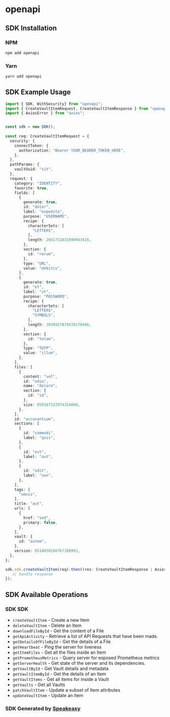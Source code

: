 # openapi

<!-- Start SDK Installation -->
## SDK Installation

### NPM

```bash
npm add openapi
```

### Yarn

```bash
yarn add openapi
```
<!-- End SDK Installation -->

<!-- Start SDK Example Usage -->
## SDK Example Usage

```typescript
import { SDK, WithSecurity} from "openapi";
import { CreateVaultItemRequest, CreateVaultItemResponse } from "openapi/src/sdk/models/operations";
import { AxiosError } from "axios";


const sdk = new SDK();
    
const req: CreateVaultItemRequest = {
  security: {
    connectToken: {
      authorization: "Bearer YOUR_BEARER_TOKEN_HERE",
    },
  },
  pathParams: {
    vaultUuid: "sit",
  },
  request: {
    category: "IDENTITY",
    favorite: true,
    fields: [
      {
        generate: true,
        id: "dolor",
        label: "expedita",
        purpose: "USERNAME",
        recipe: {
          characterSets: [
            "LETTERS",
          ],
          length: 2661732831099943416,
        },
        section: {
          id: "rerum",
        },
        type: "URL",
        value: "debitis",
      },
      {
        generate: true,
        id: "et",
        label: "ut",
        purpose: "PASSWORD",
        recipe: {
          characterSets: [
            "LETTERS",
            "SYMBOLS",
          ],
          length: 3930927879439176946,
        },
        section: {
          id: "totam",
        },
        type: "TOTP",
        value: "illum",
      },
    ],
    files: [
      {
        content: "vel",
        id: "odio",
        name: "dolore",
        section: {
          id: "id",
        },
        size: 959367522974354090,
      },
    ],
    id: "accusantium",
    sections: [
      {
        id: "commodi",
        label: "quis",
      },
      {
        id: "est",
        label: "aut",
      },
      {
        id: "odit",
        label: "non",
      },
    ],
    tags: [
      "omnis",
    ],
    title: "aut",
    urls: [
      {
        href: "sed",
        primary: false,
      },
    ],
    vault: {
      id: "autem",
    },
    version: 8514850266767180993,
  },
};

sdk.sdk.createVaultItem(req).then((res: CreateVaultItemResponse | AxiosError) => {
   // handle response
});
```
<!-- End SDK Example Usage -->

<!-- Start SDK Available Operations -->
## SDK Available Operations

### SDK SDK

* `createVaultItem` - Create a new Item
* `deleteVaultItem` - Delete an Item
* `downloadFileById` - Get the content of a File
* `getApiActivity` - Retrieve a list of API Requests that have been made.
* `getDetailsOfFileById` - Get the details of a File
* `getHeartbeat` - Ping the server for liveness
* `getItemFiles` - Get all the files inside an Item
* `getPrometheusMetrics` - Query server for exposed Prometheus metrics
* `getServerHealth` - Get state of the server and its dependencies.
* `getVaultById` - Get Vault details and metadata
* `getVaultItemById` - Get the details of an Item
* `getVaultItems` - Get all items for inside a Vault
* `getVaults` - Get all Vaults
* `patchVaultItem` - Update a subset of Item attributes
* `updateVaultItem` - Update an Item

<!-- End SDK Available Operations -->

### SDK Generated by [Speakeasy](https://docs.speakeasyapi.dev/docs/using-speakeasy/client-sdks)
